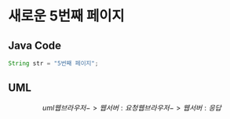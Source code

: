 # 새로운 5번째 페이지

## Java Code
```java
String str = "5번째 페이지";
```

## UML
$$uml
웹브라우저->웹서버: 요청
웹브라우저->웹서버: 응답
$$